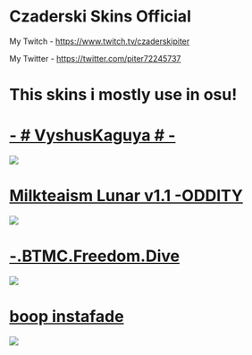 # Czaderski Skins Official

My Twitch - https://www.twitch.tv/czaderskipiter

My Twitter - https://twitter.com/piter72245737

# This skins i mostly use in osu!

# [- # VyshusKaguya # -](https://drive.google.com/file/d/16bsj8q4InS5u2CSxPA0YlcP67cJIyTtD/view)
![](https://cdn.discordapp.com/attachments/932012499165929512/989277749116022794/screenshot154.jpg)

# [Milkteaism Lunar v1.1 -ODDITY](https://mega.nz/file/EkMy2BSB#HGESbRji1aICo_vgS-X9V1o2X_H3sX2PYtr5Jp_uVAM)
![](https://cdn.discordapp.com/attachments/932012499165929512/989278478325121094/screenshot155.jpg)

# [-.BTMC.Freedom.Dive](https://www.mediafire.com/file/telzb3fcwl18l9p/%25E2%258C%259EFreedom_Dive__%25E2%2586%2593%25E2%258C%259D.osk/file)
![](https://cdn.discordapp.com/attachments/932012499165929512/989280802602901505/screenshot156.jpg)

# [boop instafade](https://drive.google.com/file/d/1p74fOKlQldnOpHGlTaMYg66zHAK1jb5I/view?usp=sharing)
![](https://cdn.discordapp.com/attachments/932012499165929512/989287596758822912/screenshot157.jpg)
